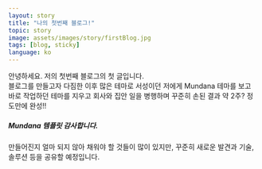 ```yaml
---
layout: story
title: "나의 첫번째 블로그!"
topic: story
image: assets/images/story/firstBlog.jpg
tags: [blog, sticky]
language: ko
---
```


안녕하세요. 저의 첫번째 블로그의 첫 글입니다.<br>
블로그를 만들고자 다짐한 이후 많은 테마로 서성이던 저에게 Mundana 테마를 보고
바로 작업하던 테마를 지우고 회사와 집안 일을 병행하며 꾸준히 손된 결과 약 2주? 정도만에 완성!!
##### Mundana 템플릿 감사합니다.

만들어진지 얼마 되지 않아 채워야 할 것들이 많이 있지만, 
꾸준히 새로운 발견과 기술, 솔루션 등을 공유할 예정입니다.



